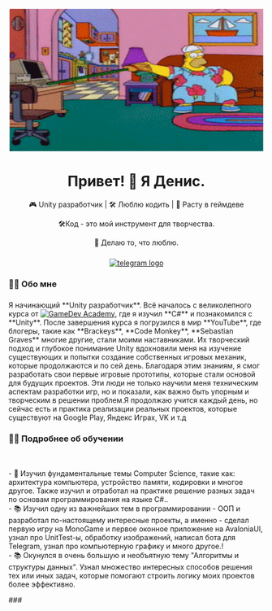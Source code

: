 <br clear="both">

<div align="center">
  <img height="280" width="500" src="https://github.com/DenisPavlov0/DenisPavlov0/blob/main/epU.gif"/>
</div>

###

<h1 align="center">Привет! 👋 Я Денис.</h1>
<p align="center">🎮 Unity разработчик | 🛠️ Люблю кодить | 🌱 Расту в геймдеве</p>
<p align="center">🛠️Код - это мой инструмент для творчества.</p>
<p align="center">🌟 Делаю то, что люблю.</p>

###

<div align="center">
  <a href="https://t.me/Scribe13" target="_blank">
    <img src="https://img.shields.io/static/v1?message=Telegram&logo=telegram&label=&color=2CA5E0&logoColor=white&labelColor=&style=for-the-badge" height="25" alt="telegram logo"  />
  </a>
</div>

###

<h3 align="left">👨‍💻  Обо мне</h3>

###
<p align="left">Я начинающий **Unity разработчик**. Всё началось с великолепного курса от <a href="https://gamedev-academy.com"><img src="https://img.shields.io/badge/GameDev%20Academy-0077B5?style=for-the-badge&logo=Academy&logoColor=white" alt="GameDev Academy"></a>, где я изучил **C#** и познакомился с **Unity**. После завершения курса я погрузился в мир **YouTube**, где блогеры, такие как **Brackeys**, **Code Monkey**, **Sebastian Graves** многие другие, стали моими наставниками. Их творческий подход и глубокое понимание Unity вдохновили меня на изучение существующих и попытки создание собственных игровых механик, которые продолжаются и по сей день. Благодаря этим знаниям, я смог разработать свои первые игровые прототипы, которые стали основой для будущих проектов. Эти люди не только научили меня техническим аспектам разработки игр, но и показали, как важно быть упорным и творческим в решении проблем.Я продолжаю учится каждый день, но сейчас есть и практика реализации реальных проектов, которые существуют на Google Play, Яндекс Играх, VK и т.д</p>

###
<h3 align="left">👨‍💻  Подробнее об обучении</h3>
<br><br>- 🔭 Изучил фундаментальные темы Computer Science, такие как: архитектура компьютера, устройство памяти, кодировки и многое другое. Также изучил и отработал на практике решение разных задач по основам программирования на языке C#..<br>- 📚 Изучил одну из важнейших тем в программировании - ООП и разработал по-настоящему интересные проекты, а именно - сделал первую игру на MonoGame и первое оконное приложение на AvaloniaUI, узнал про UnitTest-ы, обработку изображений, написал бота для Telegram, узнал про компьютерную графику и много другое.!<br>- 📚 Окунулся в очень большую и необъятную тему "Алгоритмы и структуры данных". Узнал множество интересных способов решения тех или иных задач, которые помогают строить логику моих проектов более эффективно. </p>
###


